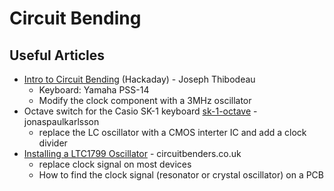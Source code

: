 # Circuit Bending

## Useful Articles

* [Intro to Circuit Bending](https://hackaday.com/2011/01/11/intro-to-circuit-bending/) (Hackaday) - Joseph Thibodeau
  * Keyboard: Yamaha PSS-14
  * Modify the clock component with a 3MHz oscillator
* Octave switch for the Casio SK-1 keyboard [sk-1-octave](https://github.com/jonaspaulkarlsson/sk-1-octave) - jonaspaulkarlsson
  * replace the LC oscillator with a CMOS interter IC and add a clock divider
* [Installing a LTC1799 Oscillator](https://www.circuitbenders.co.uk/tutorials/LTCinstallation1.html) - circuitbenders.co.uk
  * replace clock signal on most devices
  * How to find the clock signal (resonator or crystal oscillator) on a PCB
